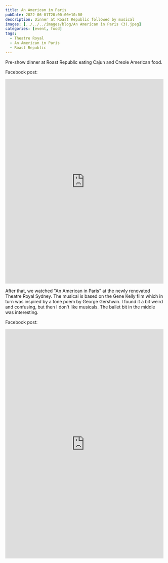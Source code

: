 ```yaml
---
title: An American in Paris
pubDate: 2022-06-01T20:00:00+10:00
description: Dinner at Roast Republic followed by musical
images: [../../../images/blog/An American in Paris (3).jpeg]
categories: [event, food]
tags:
  - Theatre Royal
  - An American in Paris
  - Roast Republic
---
```


Pre-show dinner at Roast Republic eating Cajun and Creole American food.

Facebook post:

<iframe src="https://www.facebook.com/plugins/post.php?href=https%3A%2F%2Fwww.facebook.com%2Fchris1.tham%2Fposts%2Fpfbid02VCfJ75mCkG6t2nTZJ8668ycd2gRRwXgjdLvWPQ3Si6zwhk56xNxTyqcoasT95H3al&show_text=true&width=500" width="500" height="645" style="border:none;overflow:hidden" scrolling="no" frameborder="0" allowfullscreen="true" allow="autoplay; clipboard-write; encrypted-media; picture-in-picture; web-share"></iframe>

After that, we watched "An American in Paris" at the newly renovated Theatre Royal Sydney. The musical is based on the Gene Kelly film which in turn was inspired by a tone poem by George Gershwin. I found it a bit weird and confusing, but then I don't like musicals. The ballet bit in the middle was interesting.

Facebook post:

<iframe src="https://www.facebook.com/plugins/post.php?href=https%3A%2F%2Fwww.facebook.com%2Fchris1.tham%2Fposts%2Fpfbid06wUJ7Q53uMaLztqvNgd5PS4m4cJMpRQKYJ5qeTJex1pTu4EtnVR1zfPu9CTzXPiNl&show_text=true&width=500" width="500" height="723" style="border:none;overflow:hidden" scrolling="no" frameborder="0" allowfullscreen="true" allow="autoplay; clipboard-write; encrypted-media; picture-in-picture; web-share"></iframe>
